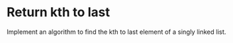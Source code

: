 # Return kth to last

Implement an algorithm to find the kth to last element of a singly linked list.

